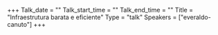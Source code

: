 +++
Talk_date = ""
Talk_start_time = ""
Talk_end_time = ""
Title = "Infraestrutura barata e eficiente"
Type = "talk"
Speakers = ["everaldo-canuto"]
+++


